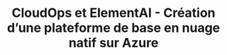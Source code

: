 ---
title: CloudOps et ElementAI - Création d’une plateforme de base en nuage natif sur Azure
ExternalLink: https://cdn2.hubspot.net/hubfs/732832/FR_CloudOps_CS_Element-AI_Consultation.pdf
resources:
- name: "thumbnail"
  src: "element-ai-square.png"
slug: "cloudops-et-elementai"
---
